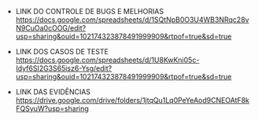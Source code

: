 
- LINK DO CONTROLE DE BUGS E MELHORIAS https://docs.google.com/spreadsheets/d/1SQtNpB0O3U4WB3NRqc28vN9CuOa0cOOG/edit?usp=sharing&ouid=102174323878491999909&rtpof=true&sd=true


- LINK DOS CASOS DE TESTE https://docs.google.com/spreadsheets/d/1U8KwKni05c-Idyf6SI2G3S65isz6-Ysg/edit?usp=sharing&ouid=102174323878491999909&rtpof=true&sd=true


- LINK DAS EVIDÊNCIAS https://drive.google.com/drive/folders/1jtqQu1Lq0PeYeAod9CNEOAtF8kFQSyuW?usp=sharing


